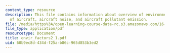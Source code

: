 ```yaml
---
content_type: resource
description: This file contains information about overview of environmental effects
  of aircraft, aircraft noise, and aircraft pollutant emission.
file: /media/https%3A/open-learning-course-data-rc.s3.amazonaws.com/16-885j-aircraft-systems-engineering-fall-2004/60b9ec8d434df25ab86c965d853b3ed2_envir_factors2_1.pdf
file_type: application/pdf
resourcetype: Document
title: envir_factors2_1.pdf
uid: 60b9ec8d-434d-f25a-b86c-965d853b3ed2
---
```

